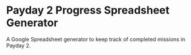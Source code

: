Payday 2 Progress Spreadsheet Generator
=======================================

A Google Spreadsheet generator to keep track of completed missions in Payday 2.
